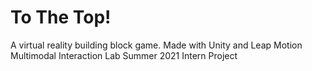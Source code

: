# To The Top!
A virtual reality building block game. Made with Unity and Leap Motion
<br />Multimodal Interaction Lab Summer 2021 Intern Project
